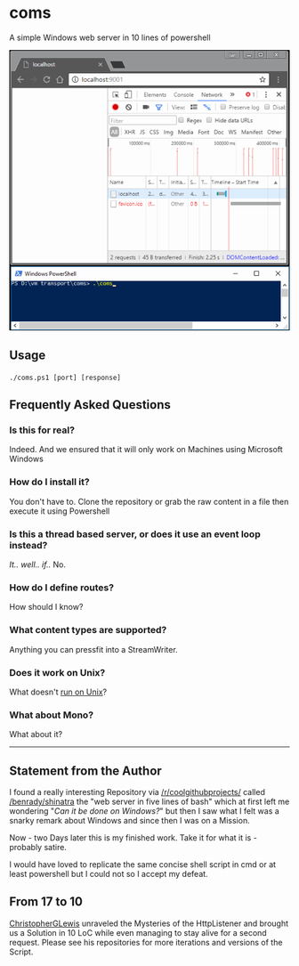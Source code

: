 # coms
A simple Windows web server in 10 lines of powershell

![Alt text](presentation.gif?raw=true "A brief presentation of the result")

## Usage

`./coms.ps1 [port] [response]`

## Frequently Asked Questions

### Is this for real?

Indeed. And we ensured that it will only work on Machines using Microsoft Windows

### How do I install it?

You don't have to. Clone the repository or grab the raw content in a file then execute it using Powershell

### Is this a thread based server, or does it use an event loop instead?

*It.. well.. if..* No.

### How do I define routes?

How should I know?

### What content types are supported?

Anything you can pressfit into a StreamWriter.

### Does it work on Unix?

What doesn't [run on Unix](https://azure.microsoft.com/en-us/blog/powershell-is-open-sourced-and-is-available-on-linux/)?

### What about Mono?

What about it?

---

## Statement from the Author

I found a really interesting Repository via [/r/coolgithubprojects/](www.reddit.com/r/coolgithubprojects/) called [/benrady/shinatra](https://github.com/benrady/shinatra) the "web server in five lines of bash"
which at first left me wondering "*Can it be done on Windows?*" but then I saw what I felt was a snarky remark about Windows and since then I was on a Mission.

Now - two Days later this is my finished work. Take it for what it is - probably satire.

I would have loved to replicate the same concise shell script in cmd or at least powershell but I could not so I accept my defeat.


## From 17 to 10

[ChristopherGLewis](https://github.com/ChristopherGLewis/PowerShellWebServers) unraveled the Mysteries of the HttpListener and brought us a Solution in 10 LoC while even managing to stay alive for a second request.
Please see his repositories for more iterations and versions of the Script.
